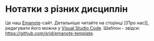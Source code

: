 # Нотатки з різних дисциплін

Це наш [Emanote]-сайт. Детальніше читайте на сторінці [[Про нас]], редагувати його можна у [Visual Studio Code](https://emanote.srid.ca/resources/vscode). 
Шаблон - звідси: https://github.com/srid/emanote-template.

[Emanote]: https://emanote.srid.ca/
